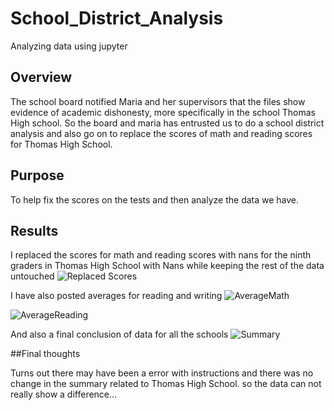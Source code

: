 # School_District_Analysis
Analyzing data using jupyter


## Overview
The school board notified Maria and her supervisors that the files show evidence of academic dishonesty, more specifically in the school Thomas High school. So the board and maria has entrusted us to do a school district analysis and also go on to replace the scores of math and reading scores for Thomas High School.

## Purpose

To help fix the scores on the tests and then analyze the data we have.

## Results


I replaced the scores for math and reading scores with nans for the ninth graders in Thomas High School with Nans while keeping the rest of the data untouched ![Replaced Scores](/Resources/Nans.png)

I have also posted averages for reading and writing
![AverageMath](/Resources/Avgmath.png)

![AverageReading](/Resources/avgreading.png)

And also a final conclusion of data for all the schools
![Summary](/Resources/Summary.png)

##Final thoughts


Turns out there may have been a error with instructions and there was no change in the summary related to Thomas High School.
so the data can not really show a difference... 
